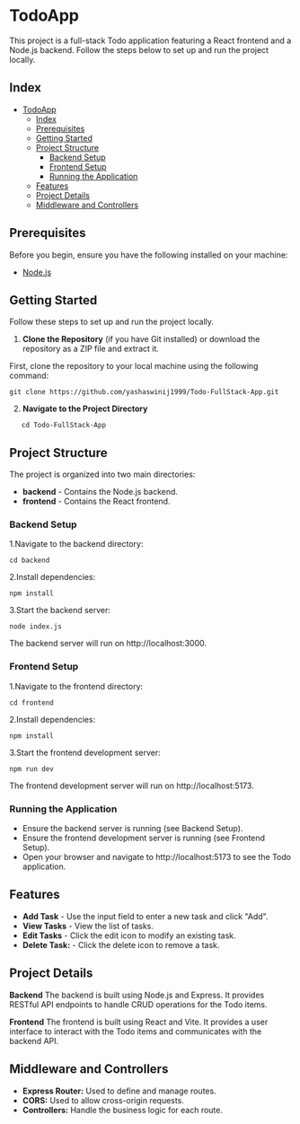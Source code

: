 # TodoApp

This project is a full-stack Todo application featuring a React frontend and a Node.js backend. Follow the steps below to set up and run the project locally.

## Index

- [TodoApp](#todoapp)
  - [Index](#index)
  - [Prerequisites](#prerequisites)
  - [Getting Started](#getting-started)
  - [Project Structure](#project-structure)
    - [Backend Setup](#backend-setup)
    - [Frontend Setup](#frontend-setup)
    - [Running the Application](#running-the-application)
  - [Features](#features)
  - [Project Details](#project-details)
  - [Middleware and Controllers](#middleware-and-controllers)

## Prerequisites

Before you begin, ensure you have the following installed on your machine:

- [Node.js](https://nodejs.org/en)

## Getting Started

Follow these steps to set up and run the project locally.

1. **Clone the Repository** (if you have Git installed) or download the repository as a ZIP file and extract it.

First, clone the repository to your local machine using the following command:

```
git clone https://github.com/yashaswinij1999/Todo-FullStack-App.git
```

2. **Navigate to the Project Directory**

```
   cd Todo-FullStack-App
```

## Project Structure

The project is organized into two main directories:

- **backend** - Contains the Node.js backend.
- **frontend** - Contains the React frontend.

### Backend Setup

1.Navigate to the backend directory:

```
cd backend
```

2.Install dependencies:

```
npm install
```

3.Start the backend server:

```
node index.js
```

The backend server will run on http://localhost:3000.

### Frontend Setup

1.Navigate to the frontend directory:

```
cd frontend
```

2.Install dependencies:

```
npm install
```

3.Start the frontend development server:

```
npm run dev
```

The frontend development server will run on http://localhost:5173.

### Running the Application

- Ensure the backend server is running (see Backend Setup).
- Ensure the frontend development server is running (see Frontend Setup).
- Open your browser and navigate to http://localhost:5173 to see the Todo application.

## Features

- **Add Task** - Use the input field to enter a new task and click "Add".
- **View Tasks** - View the list of tasks.
- **Edit Tasks** - Click the edit icon to modify an existing task.
- **Delete Task:** - Click the delete icon to remove a task.

## Project Details

**Backend**
The backend is built using Node.js and Express. It provides RESTful API endpoints to handle CRUD operations for the Todo items.

**Frontend**
The frontend is built using React and Vite. It provides a user interface to interact with the Todo items and communicates with the backend API.

## Middleware and Controllers

- **Express Router:** Used to define and manage routes.
- **CORS:** Used to allow cross-origin requests.
- **Controllers:** Handle the business logic for each route.
